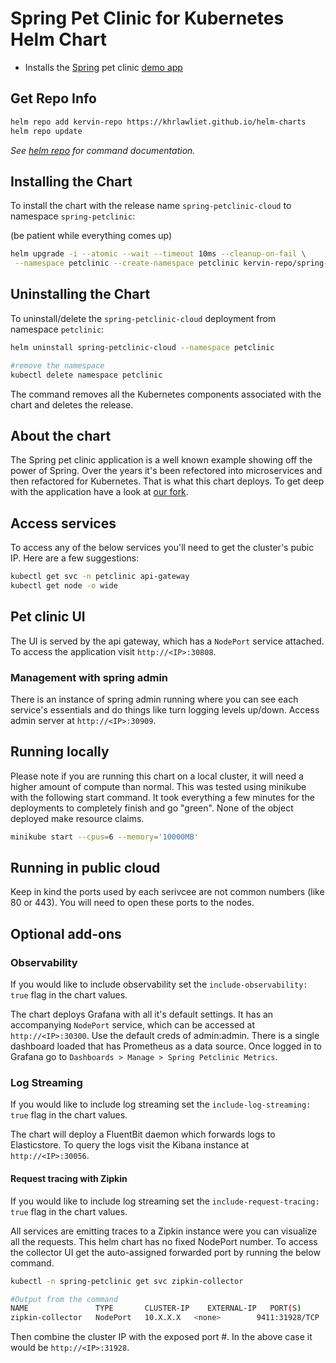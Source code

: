 # Spring Pet Clinic for Kubernetes Helm Chart

- Installs the [Spring](https;//spring.io) pet clinic [demo app](https://github.com/spring-petclinic/spring-petclinic-cloud)

## Get Repo Info

```bash
helm repo add kervin-repo https://khrlawliet.github.io/helm-charts
helm repo update
```

_See [helm repo](https://helm.sh/docs/helm/helm_repo/) for command documentation._

## Installing the Chart

To install the chart with the release name `spring-petclinic-cloud` to namespace `spring-petclinic`:

(be patient while everything comes up)

```bash
helm upgrade -i --atomic --wait --timeout 10ms --cleanup-on-fail \
 --namespace petclinic --create-namespace petclinic kervin-repo/spring-petclinic-cloud
```

## Uninstalling the Chart

To uninstall/delete the `spring-petclinic-cloud` deployment from namespace `petclinic`:

```bash
helm uninstall spring-petclinic-cloud --namespace petclinic

#remove the namespace
kubectl delete namespace petclinic
```

The command removes all the Kubernetes components associated with the chart and deletes the release.

## About the chart

The Spring pet clinic application is a well known example showing off the power of Spring. Over the years it's been refectored into microservices and then refactored for Kubernetes. That is what this chart deploys. To get deep with the application have a look at [our fork](https://github.com/spring-petclinic/spring-petclinic-cloud).

## Access services

To access any of the below services you'll need to get the cluster's pubic IP. Here are a few suggestions:

```bash
kubectl get svc -n petclinic api-gateway
kubectl get node -o wide
```

## Pet clinic UI

The UI is served by the api gateway, which has a `NodePort` service attached. To access the application visit `http://<IP>:30808`.

### Management with spring admin

There is an instance of spring admin running where you can see each service's essentials and do things like turn logging levels up/down. Access admin server at `http://<IP>:30909`.

## Running locally

Please note if you are running this chart on a local cluster, it will need a higher amount of compute than normal. This was tested using minikube with the following start command. It took everything a few minutes for the deployments to completely finish and go "green". None of the object deployed make resource claims.

```bash
minikube start --cpus=6 --memory='10000MB'
```

## Running in public cloud

Keep in kind the ports used by each serivcee are not common numbers (like 80 or 443). You will need to open these ports to the nodes.

## Optional add-ons

### Observability

If you would like to include observability set the `include-observability: true` flag in the chart values.

The chart deploys Grafana with all it's default settings. It has an accompanying `NodePort` service, which can be accessed at `http://<IP>:30300`. Use the default creds of admin:admin. There is a single dashboard loaded that has Prometheus as a data source. Once logged in to Grafana go to `Dashboards > Manage > Spring Petclinic Metrics`.

### Log Streaming

If you would like to include log streaming set the `include-log-streaming: true` flag in the chart values.

The chart will deploy a FluentBit daemon which forwards logs to Elasticstore. To query the logs visit the Kibana instance at `http://<IP>:30056`.

#### Request tracing with Zipkin

If you would like to include log streaming set the `include-request-tracing: true` flag in the chart values.

All services are emitting traces to a Zipkin instance were you can visualize all the requests. This helm chart has no fixed NodePort number. To access the collector UI get the auto-assigned forwarded port by running the below command.

```bash
kubectl -n spring-petclinic get svc zipkin-collector

#Output from the command
NAME               TYPE       CLUSTER-IP    EXTERNAL-IP   PORT(S)          AGE
zipkin-collector   NodePort   10.X.X.X   <none>        9411:31928/TCP   165m
```

Then combine the cluster IP with the exposed port #. In the above case it would be `http://<IP>:31928`.
